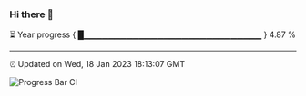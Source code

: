 ### Hi there 👋

⏳ Year progress { █▁▁▁▁▁▁▁▁▁▁▁▁▁▁▁▁▁▁▁▁▁▁▁▁▁▁▁▁▁ } 4.87 %

---

⏰ Updated on Wed, 18 Jan 2023 18:13:07 GMT

![Progress Bar CI](https://github.com/liununu/liununu/workflows/Progress%20Bar%20CI/badge.svg)
